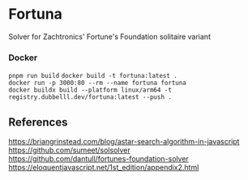 # Fortuna

Solver for Zachtronics' Fortune's Foundation solitaire variant

### Docker

`pnpm run build`
`docker build -t fortuna:latest .`  
`docker run -p 3000:80 --rm --name fortuna fortuna`  
`docker buildx build --platform linux/arm64 -t registry.dubbelll.dev/fortuna:latest --push .`

## References

https://briangrinstead.com/blog/astar-search-algorithm-in-javascript  
https://github.com/sumeet/solsolver  
https://github.com/dantull/fortunes-foundation-solver
https://eloquentjavascript.net/1st_edition/appendix2.html
